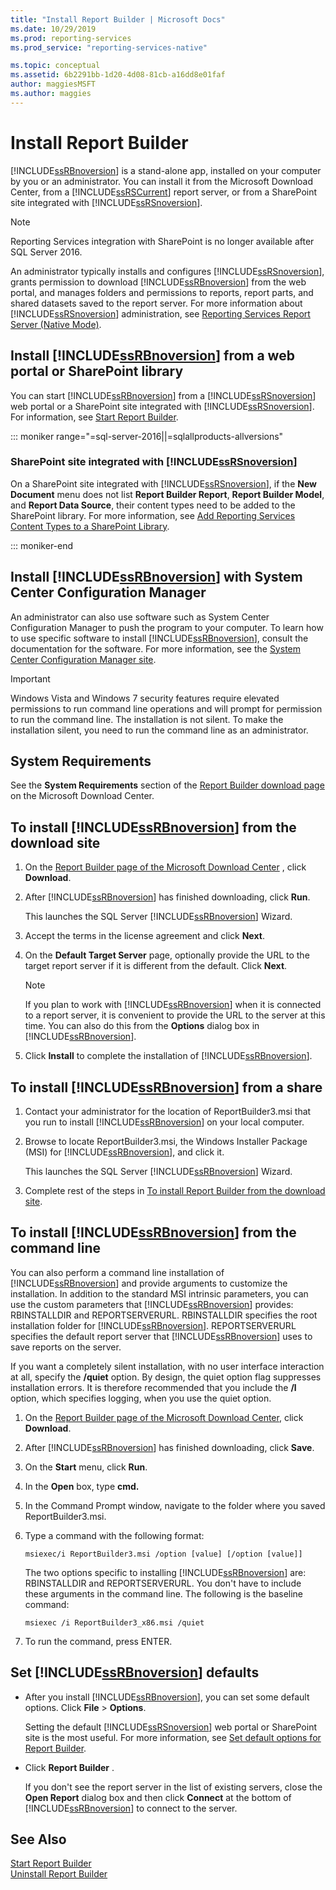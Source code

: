 ```yaml
---
title: "Install Report Builder | Microsoft Docs"
ms.date: 10/29/2019
ms.prod: reporting-services
ms.prod_service: "reporting-services-native"

ms.topic: conceptual
ms.assetid: 6b2291bb-1d20-4d08-81cb-a16dd8e01faf
author: maggiesMSFT
ms.author: maggies
---
```

# Install Report Builder
  [!INCLUDE[ssRBnoversion](../../includes/ssrbnoversion.md)] is a stand-alone app, installed on your computer by you or an administrator. You can install it from the Microsoft Download Center, from a [!INCLUDE[ssRSCurrent](../../includes/ssrscurrent-md.md)] report server, or from a SharePoint site integrated with [!INCLUDE[ssRSnoversion](../../includes/ssrsnoversion-md.md)].  

> [!NOTE]
> Reporting Services integration with SharePoint is no longer available after SQL Server 2016.
  
 An administrator typically installs and configures [!INCLUDE[ssRSnoversion](../../includes/ssrsnoversion-md.md)], grants permission to download [!INCLUDE[ssRBnoversion](../../includes/ssrbnoversion.md)] from the web portal, and manages folders and permissions to reports, report parts, and shared datasets saved to the report server. For more information about [!INCLUDE[ssRSnoversion](../../includes/ssrsnoversion-md.md)] administration, see [Reporting Services Report Server &#40;Native Mode&#41;](../../reporting-services/report-server/reporting-services-report-server-native-mode.md).  
  
## Install [!INCLUDE[ssRBnoversion](../../includes/ssrbnoversion.md)] from  a  web portal or SharePoint library 
  
 You can start [!INCLUDE[ssRBnoversion](../../includes/ssrbnoversion.md)] from a [!INCLUDE[ssRSnoversion](../../includes/ssrsnoversion-md.md)] web portal or a SharePoint site integrated with [!INCLUDE[ssRSnoversion](../../includes/ssrsnoversion-md.md)]. For information, see [Start Report Builder](../../reporting-services/report-builder/start-report-builder.md).  

::: moniker range="=sql-server-2016||=sqlallproducts-allversions"
  
### SharePoint site integrated with [!INCLUDE[ssRSnoversion](../../includes/ssrsnoversion-md.md)]
  
 On a SharePoint site integrated with [!INCLUDE[ssRSnoversion](../../includes/ssrsnoversion-md.md)], if the **New Document** menu does not list **Report Builder Report**, **Report Builder Model**, and **Report Data Source**, their content types need to be added to the SharePoint library. For more information, see [Add Reporting Services Content Types to a SharePoint Library](../../reporting-services/report-server-sharepoint/add-reporting-services-content-types-to-a-sharepoint-library.md).  

::: moniker-end
 
## Install [!INCLUDE[ssRBnoversion](../../includes/ssrbnoversion.md)] with System Center Configuration Manager 
  
 An administrator can also use software such as System Center Configuration Manager to push the program to your computer. To learn how to use specific software to install [!INCLUDE[ssRBnoversion](../../includes/ssrbnoversion.md)], consult the documentation for the software. For more information, see the [System Center Configuration Manager site](https://www.microsoft.com/cloud-platform/system-center-configuration-manager).  
  
> [!IMPORTANT]  
>  Windows Vista and Windows 7 security features require elevated permissions to run command line operations and will prompt for permission to run the command line. The installation is not silent. To make the installation silent, you need to run the command line as an administrator.  
  
## System Requirements
  
 See the **System Requirements** section of the [Report Builder download page](https://go.microsoft.com/fwlink/?LinkID=734968) on the Microsoft Download Center.
  
##  <a name="download"></a> To install [!INCLUDE[ssRBnoversion](../../includes/ssrbnoversion.md)] from the download site  
  
1.  On  the [Report Builder page of the Microsoft Download Center](https://go.microsoft.com/fwlink/?LinkID=734968) , click **Download**.  
  
2.  After [!INCLUDE[ssRBnoversion](../../includes/ssrbnoversion.md)] has finished downloading, click  **Run**.  
  
     This launches the SQL Server [!INCLUDE[ssRBnoversion](../../includes/ssrbnoversion.md)] Wizard.  
  
3.  Accept the terms in the license agreement and click **Next**.  
  
4.  On the **Default Target Server** page, optionally provide the URL to the target report server if it is different from the default. Click **Next**.  
  
    > [!NOTE]  
    >  If you plan to work with [!INCLUDE[ssRBnoversion](../../includes/ssrbnoversion.md)] when it is connected to a report server, it is convenient to provide the URL to the server at this time. You can also do this from the **Options** dialog box in [!INCLUDE[ssRBnoversion](../../includes/ssrbnoversion.md)].  
  
5.  Click **Install** to complete the installation of [!INCLUDE[ssRBnoversion](../../includes/ssrbnoversion.md)].  
  
## To install [!INCLUDE[ssRBnoversion](../../includes/ssrbnoversion.md)] from a share  
  
1.  Contact your administrator for the location of ReportBuilder3.msi that you run to install [!INCLUDE[ssRBnoversion](../../includes/ssrbnoversion.md)] on your local computer.  
  
2.  Browse to locate ReportBuilder3.msi, the Windows Installer Package (MSI) for [!INCLUDE[ssRBnoversion](../../includes/ssrbnoversion.md)], and click it.  
  
     This launches the SQL Server [!INCLUDE[ssRBnoversion](../../includes/ssrbnoversion.md)] Wizard.  
  
3.  Complete rest of the steps in [To install Report Builder from the download site](#download).  
  
## To install [!INCLUDE[ssRBnoversion](../../includes/ssrbnoversion.md)] from the command line 

 You can also perform a command line installation of [!INCLUDE[ssRBnoversion](../../includes/ssrbnoversion.md)] and provide arguments to customize the installation. In addition to the standard MSI intrinsic parameters, you can use the custom parameters that [!INCLUDE[ssRBnoversion](../../includes/ssrbnoversion.md)] provides: RBINSTALLDIR and REPORTSERVERURL. RBINSTALLDIR specifies the root installation folder for [!INCLUDE[ssRBnoversion](../../includes/ssrbnoversion.md)]. REPORTSERVERURL specifies the default report server that [!INCLUDE[ssRBnoversion](../../includes/ssrbnoversion.md)] uses to save reports on the server.  
  
 If you want a completely silent installation, with no user interface interaction at all, specify the **/quiet** option. By design, the quiet option flag suppresses installation errors. It is therefore recommended that you include the **/l** option, which specifies logging, when you use the quiet option.   
  
1.  On  the [Report Builder page of the Microsoft Download Center](https://go.microsoft.com/fwlink/?LinkID=734968), click **Download**.  
  
2.  After [!INCLUDE[ssRBnoversion](../../includes/ssrbnoversion.md)] has finished downloading, click  **Save**.  
  
3.  On the **Start** menu, click **Run**.  
  
4.  In the **Open** box, type **cmd.**  
  
5.  In the Command Prompt window, navigate to the folder where you saved ReportBuilder3.msi.  
  
6.  Type a command with the following format:  
  
     `msiexec/i ReportBuilder3.msi /option [value] [/option [value]]`  
  
     The two options specific to installing [!INCLUDE[ssRBnoversion](../../includes/ssrbnoversion.md)] are: RBINSTALLDIR and REPORTSERVERURL. You don't have to include these arguments in the command line. The following is the baseline command:  
  
     `msiexec /i ReportBuilder3_x86.msi /quiet`  
  
7.  To run the command, press ENTER.  
  
## Set [!INCLUDE[ssRBnoversion](../../includes/ssrbnoversion.md)] defaults  
  
-   After you install [!INCLUDE[ssRBnoversion](../../includes/ssrbnoversion.md)], you can set some default options. Click **File** > **Options**.  
  
     Setting the default [!INCLUDE[ssRSnoversion](../../includes/ssrsnoversion-md.md)] web portal or SharePoint site is the most useful. For more information, see [Set default options for Report Builder](../../reporting-services/report-builder/set-default-options-for-report-builder.md).  
  
-   Click **Report Builder** .  
  
     If you don't see the report server in the list of existing servers, close the **Open Report** dialog box and then click **Connect** at the bottom of [!INCLUDE[ssRBnoversion](../../includes/ssrbnoversion.md)] to connect to the server.  
  
## See Also  
 [Start Report Builder](../../reporting-services/report-builder/start-report-builder.md)   
 [Uninstall Report Builder](../../reporting-services/install-windows/uninstall-report-builder.md)  
  
  
